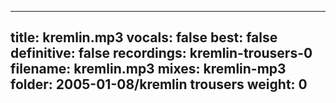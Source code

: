 
---
title: kremlin.mp3
vocals: false
best: false
definitive: false
recordings: kremlin-trousers-0
filename: kremlin.mp3
mixes: kremlin-mp3
folder: 2005-01-08/kremlin trousers
weight: 0
---
